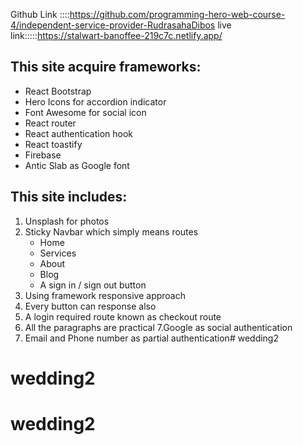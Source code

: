 
Github Link ::::https://github.com/programming-hero-web-course-4/independent-service-provider-RudrasahaDibos
live link:::::https://stalwart-banoffee-219c7c.netlify.app/


## This site acquire frameworks:
- React Bootstrap
- Hero Icons for accordion indicator
- Font Awesome for social icon
- React router
- React authentication hook
- React toastify
- Firebase
- Antic Slab as Google font

## This site includes:
1. Unsplash for photos
2. Sticky Navbar which simply means routes
    * Home
    * Services
    * About
    * Blog
    * A sign in / sign out button
3. Using framework responsive approach
4. Every button can response also
5. A login required route known as checkout route
6. All the paragraphs are practical
7.Google as social authentication 
8. Email and Phone number as partial authentication# wedding2
# wedding2
# wedding2
